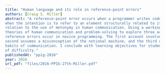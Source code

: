 ```yaml
---
title: "Human language and its role in reference-point errors"
authors: [Craig S. Miller]
abstract: "A reference-point error occurs when a programmer writes code that mistakenly refers to one element
when the intention is to refer to an element structurally related to it. I review these errors and their
relation to the use of metonymy in human communication. Using a working example, I draw upon cognitive
theories of human communication and problem-solving to explore three accounts of why these
reference errors occur in novice programming. The first account involves a deficient mental model, the
second assumes a misconception of the notional machine, and the third considers implicit, proceduralized
habits of communication. I conclude with learning objectives for students that address these sources
of difficulty."
publishedAt: "ppig-2016"
year: 2016
url_pdf: "files/2016-PPIG-27th-Miller.pdf"
---
```

